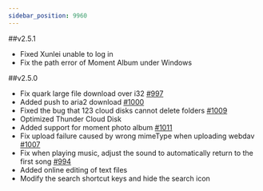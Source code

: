 ```yaml
---
sidebar_position: 9960
---
```


##v2.5.1
- Fixed Xunlei unable to log in
- Fix the path error of Moment Album under Windows

##v2.5.0
- Fix quark large file download over i32 [#997](https://github.com/Xhofe/alist/issues/997)
- Added push to aria2 download [#1000](https://github.com/Xhofe/alist/issues/1000)
- Fixed the bug that 123 cloud disks cannot delete folders [#1009](https://github.com/Xhofe/alist/issues/1009)
- Optimized Thunder Cloud Disk
- Added support for moment photo album [#1011](https://github.com/Xhofe/alist/issues/1011)
- Fix upload failure caused by wrong mimeType when uploading webdav [#1007](https://github.com/Xhofe/alist/issues/1007)
- Fix when playing music, adjust the sound to automatically return to the first song [#994](https://github.com/Xhofe/alist/issues/994)
- Added online editing of text files
- Modify the search shortcut keys and hide the search icon